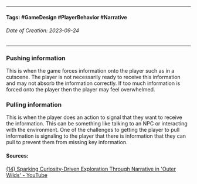 __________________________________________________________________________
#### **Tags:** #GameDesign #PlayerBehavior #Narrative 
###### *Date of Creation: 2023-09-24*
__________________________________________________________________________

### Pushing information
This is when the game forces information onto the player such as in a cutscene. The player is not necessarily ready to receive this information and may not absorb the information correctly. If too much information is forced onto the player then the player may feel overwhelmed.

### Pulling information
This is when the player does an action to signal that they want to receive the information. This can be something like talking to an NPC or interacting with the environment. One of the challenges to getting the player to pull information is signaling to the player that there is information that they can pull to prevent them from missing key information.

#### Sources:
[(14) Sparking Curiosity-Driven Exploration Through Narrative in 'Outer Wilds' - YouTube](https://www.youtube.com/watch?v=QaGu9tGCNbI&t=1477s&ab_channel=GDC)